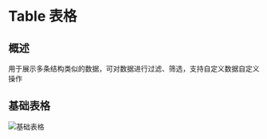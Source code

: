 # Table 表格

## 概述

用于展示多条结构类似的数据，可对数据进行过滤、筛选，支持自定义数据自定义操作

## 基础表格

![基础表格](../img/table/table-base.png':size=560x240')